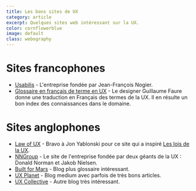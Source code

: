 ```yaml
---
title: Les bons sites de UX
category: article
excerpt: Quelques sites web intéressant sur la UX.
color: cornflowerblue
image: default
class: webography
---
```


# Sites francophones

- [Usabilis](https://www.usabilis.com/) - L'entreprise fondée par Jean-François Nogier.
- [Glossaire en français de terme en UX](https://medium.com/@faureguillaume/ux-et-langue-francaise-comment-faire-de-lux-en-vf-34fe228dbff) - Le designer Guillaume Faure donne une traduction en Français des termes de la UX. Il en résulte un bon index des connaissances dans le domaine.

# Sites anglophones

- [Law of UX](https://lawsofux.com/) - Bravo à Jon Yablonski pour ce site qui a inspiré [Les lois de la UX](https://ux-lois.github.io).
- [NNGroup](https://www.nngroup.com/) - Le site de l'entreprise fondée par deux géants de la UX : Donald Norman et Jakob Nielsen.
- [Built for Mars](https://builtformars.com/) - Blog plus glossaire intéressant.
- [UX Planet](https://uxplanet.org/) - Blog medium avec parfois de très bons articles.
- [UX Collective](https://uxdesign.cc/) - Autre blog très intéressant.
